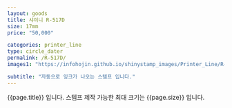 ```yaml
---
layout: goods
title: 샤이니 R-517D
size: 17mm
price: "50,000"

categories: printer_line
type: circle_dater
permalink: /R-517D/
images1: "https://infohojin.github.io/shinystamp_images/Printer_Line/R-517D/R-517D_1.jpg"

subtitle: "자동으로 잉크가 나오는 스템프 입니다."
---
```


{{page.title}} 입니다. 스템프 제작 가능한 최대 크기는 {{page.size}} 입니다.